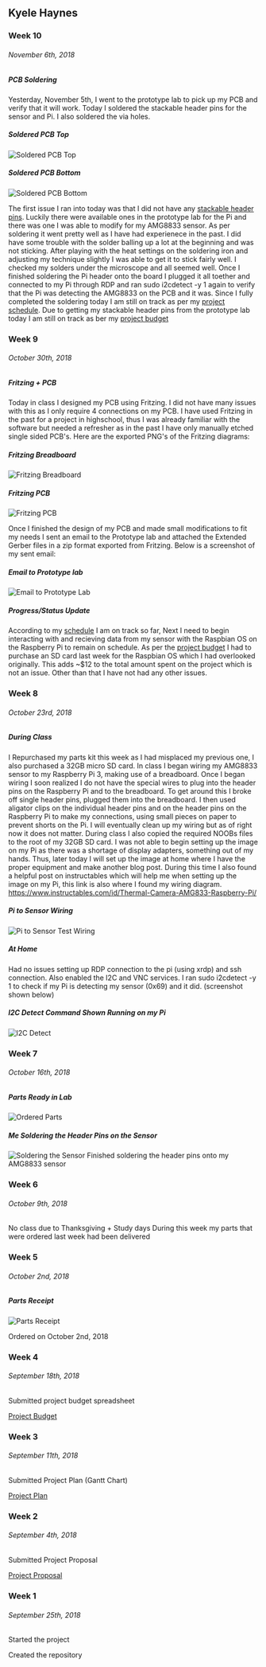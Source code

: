 ## Kyele Haynes

### Week 10
###### November 6th, 2018
##### PCB Soldering 
Yesterday, November 5th, I went to the prototype lab to pick up my PCB and verify that it will work. Today I soldered the stackable header pins for the sensor and Pi. I also soldered the via holes.

##### Soldered PCB Top
![Soldered PCB Top](https://raw.githubusercontent.com/kyelehaynes/CENG317HardwareProject/master/documentation/PCB%20Soldered%20Top.jpg)

##### Soldered PCB Bottom
![Soldered PCB Bottom](https://raw.githubusercontent.com/kyelehaynes/CENG317HardwareProject/master/documentation/PCB%20Soldered%20Bottom.jpg)

The first issue I ran into today was that I did not have any [stackable header pins](https://www.google.ca/search?q=stackable+header+pins&safe=strict&rlz=1C1GGRV_enCA751CA751&source=lnms&tbm=isch&sa=X&ved=0ahUKEwj88_K178DeAhVtUd8KHaGZCJcQ_AUIDigB&biw=1920&bih=930). Luckily there were available ones in the prototype lab for the Pi and there was one I was able to modify for my AMG8833 sensor. As per soldering it went pretty well as I have had experienece in the past. I did have some trouble with the solder balling up a lot at the beginning and was not sticking. After playing with the heat settings on the soldering iron and adjusting my technique slightly I was able to get it to stick fairly well. I checked my solders under the microscope and all seemed well. Once I finished soldering the Pi header onto the board I plugged it all toether and connected to my Pi through RDP and ran sudo i2cdetect -y 1 again to verify that the Pi was detecting the AMG8833 on the PCB and it was. Since I fully completed the soldering today I am still on track as per my [project schedule](https://github.com/kyelehaynes/CENG317HardwareProject/blob/master/documentation/CENG317ProjectSchedule.mpp). Due to getting my stackable header pins from the prototype lab today I am still on track as ber my [project budget](https://github.com/kyelehaynes/CENG317HardwareProject/blob/master/documentation/Project%20Budget.xlsx)


### Week 9
###### October 30th, 2018
##### Fritzing + PCB 
Today in class I designed my PCB using Fritzing. I did not have many issues with this as I only require 4 connections on my PCB. I have used Fritzing in the past for a project in highschool, thus I was already familiar with the software but needed a refresher as in the past I have only manually etched single sided PCB's. Here are the exported PNG's of the Fritzing diagrams:

##### Fritzing Breadboard
![Fritzing Breadboard](https://raw.githubusercontent.com/kyelehaynes/CENG317HardwareProject/master/Fritzing%20Files/BreadBoard.png)

##### Fritzing PCB
![Fritzing PCB](https://raw.githubusercontent.com/kyelehaynes/CENG317HardwareProject/master/Fritzing%20Files/PCB.png)

Once I finished the design of my PCB and made small modifications to fit my needs I sent an email to the Prototype lab and attached the Extended Gerber files in a zip format exported from Fritzing. Below is a screenshot of my sent email:

##### Email to Prototype lab
![Email to Prototype Lab](https://raw.githubusercontent.com/kyelehaynes/CENG317HardwareProject/master/documentation/Email%20to%20Prototype%20Lab.PNG)

##### Progress/Status Update
According to my [schedule](https://github.com/kyelehaynes/CENG317HardwareProject/blob/master/documentation/CENG317ProjectSchedule.mpp) I am on track so far, Next I need to begin interacting with and recieving data from my sensor with the Raspbian OS on the Raspberry Pi to remain on schedule. As per the [project budget](https://github.com/kyelehaynes/CENG317HardwareProject/blob/master/documentation/Project%20Budget.xlsx) I had to purchase an SD card last week for the Raspbian OS which I had overlooked originally. This adds ~$12 to the total amount spent on the project which is not an issue. Other than that I have not had any other issues.


### Week 8
###### October 23rd, 2018
##### During Class
I Repurchased my parts kit this week as I had misplaced my previous one, I also purchased a 32GB micro SD card. In class I began wiring my AMG8833 sensor to my Raspberry Pi 3, making use of a breadboard. Once I began wiring I soon realized I do not have the special wires to plug into the header pins on the Raspberry Pi and to the breadboard. To get around this I broke off single header pins, plugged them into the breadboard. I then used aligator clips on the individual header pins and on the header pins on the Raspberry Pi to make my connections, using small pieces on paper to prevent shorts on the Pi. I will eventually clean up my wiring but as of right now it does not matter. During class I also copied the required NOOBs files to the root of my 32GB SD card. I was not able to begin setting up the image on my Pi as there was a shortage of display adapters, something out of my hands. Thus, later today I will set up the image at home where I have the proper equipment and make another blog post. During this time I also found a helpful post on instructables which will help me when setting up the image on my Pi, this link is also where I found my wiring diagram. https://www.instructables.com/id/Thermal-Camera-AMG833-Raspberry-Pi/

##### Pi to Sensor Wiring
![Pi to Sensor Test Wiring](https://raw.githubusercontent.com/kyelehaynes/CENG317HardwareProject/master/documentation/Pi%20to%20Sensor%20Wiring.jpg)

##### At Home
Had no issues setting up RDP connection to the pi (using xrdp) and ssh connection. Also enabled the I2C and VNC services. I ran sudo i2cdetect -y 1 to check if my Pi is detecting my sensor (0x69) and it did. (screenshot shown below)

##### I2C Detect Command Shown Running on my Pi
![I2C Detect](https://raw.githubusercontent.com/kyelehaynes/CENG317HardwareProject/master/documentation/I2CDetect.PNG)

### Week 7
###### October 16th, 2018

##### Parts Ready in Lab
![Ordered Parts](https://raw.githubusercontent.com/kyelehaynes/CENG317HardwareProject/master/documentation/Ordered%20Parts.jpg)

##### Me Soldering the Header Pins on the Sensor
![Soldering the Sensor](https://raw.githubusercontent.com/kyelehaynes/CENG317HardwareProject/master/documentation/soldering.jpg)
Finished soldering the header pins onto my AMG8833 sensor

### Week 6
###### October 9th, 2018

No class due to Thanksgiving + Study days
During this week my parts that were ordered last week had been delivered

### Week 5
###### October 2nd, 2018

##### Parts Receipt
![Parts Receipt](https://raw.githubusercontent.com/kyelehaynes/CENG317HardwareProject/master/documentation/Parts%20Receipt.png)

Ordered on October 2nd, 2018

### Week 4
###### September 18th, 2018

Submitted project budget spreadsheet

[Project Budget](https://github.com/kyelehaynes/CENG317HardwareProject/blob/master/documentation/Project%20Budget.xlsx)

### Week 3
###### September 11th, 2018

Submitted Project Plan (Gantt Chart)

[Project Plan](https://github.com/kyelehaynes/CENG317HardwareProject/blob/master/documentation/CENG317ProjectSchedule.mpp)

### Week 2
###### September 4th, 2018

Submitted Project Proposal

[Project Proposal](https://github.com/kyelehaynes/CENG317HardwareProject/blob/master/documentation/ProposalContentStudentNameRev02.xlsx)

### Week 1
###### September 25th, 2018

Started the project

Created the repository
